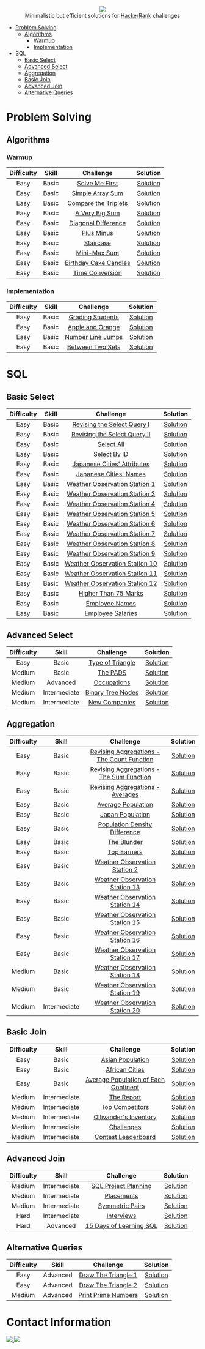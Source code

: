 <p align="center">
  <a href="https://www.hackerrank.com">
    <img src="https://hrcdn.net/hackerrank/assets/hackerranklogo_green-f581d6b2ab15544187d200eb9116d5921ca4e61e00a785fd409a9b0027d76a18.png">
  </a>
  <br>Minimalistic but efficient solutions for <a href="https://www.hackerrank.com">HackerRank</a> challenges</br>
</p>

* [Problem Solving](#problem-solving)
  * [Algorithms](#algorithms)
    * [Warmup](#warmup)
    * [Implementation](#implementation)
* [SQL](#sql)
  * [Basic Select](#basic-select)
  * [Advanced Select](#advanced-select)
  * [Aggregation](#aggregation)
  * [Basic Join](#basic-join)
  * [Advanced Join](#advanced-join)
  * [Alternative Queries](#alternative-queries)

# Problem Solving

## Algorithms

### Warmup

| Difficulty | Skill | Challenge                                                                            | Solution                                                                                                                                 |
| :--------: | :---: | :----------------------------------------------------------------------------------: | :--------------------------------------------------------------------------------------------------------------------------------------: |
| Easy       | Basic | [Solve Me First](https://www.hackerrank.com/challenges/solve-me-first)               | [Solution](https://github.com/KimTisott/HackerRank-Solutions/blob/main/Problem%20Solving/Algorithms/Warmup/Solve%20Me%20First.cs)        |
| Easy       | Basic | [Simple Array Sum](https://www.hackerrank.com/challenges/simple-array-sum)           | [Solution](https://github.com/KimTisott/HackerRank-Solutions/blob/main/Problem%20Solving/Algorithms/Warmup/Simple%20Array%20Sum.cs)      |
| Easy       | Basic | [Compare the Triplets](https://www.hackerrank.com/challenges/compare-the-triplets)   | [Solution](https://github.com/KimTisott/HackerRank-Solutions/blob/main/Problem%20Solving/Algorithms/Warmup/Compare%20the%20Triplets.cs)  |
| Easy       | Basic | [A Very Big Sum](https://www.hackerrank.com/challenges/a-very-big-sum)               | [Solution](https://github.com/KimTisott/HackerRank-Solutions/blob/main/Problem%20Solving/Algorithms/Warmup/A%20Very%20Big%20Sum.cs)      |
| Easy       | Basic | [Diagonal Difference](https://www.hackerrank.com/challenges/diagonal-difference)     | [Solution](https://github.com/KimTisott/HackerRank-Solutions/blob/main/Problem%20Solving/Algorithms/Warmup/Diagonal%20Difference.cs)     |
| Easy       | Basic | [Plus Minus](https://www.hackerrank.com/challenges/plus-minus)                       | [Solution](https://github.com/KimTisott/HackerRank-Solutions/blob/main/Problem%20Solving/Algorithms/Warmup/Plus%20Minus.cs)              |
| Easy       | Basic | [Staircase](https://www.hackerrank.com/challenges/staircase)                         | [Solution](https://github.com/KimTisott/HackerRank-Solutions/blob/main/Problem%20Solving/Algorithms/Warmup/Staircase.cs)                 |
| Easy       | Basic | [Mini-Max Sum](https://www.hackerrank.com/challenges/mini-max-sum)                   | [Solution](https://github.com/KimTisott/HackerRank-Solutions/blob/main/Problem%20Solving/Algorithms/Warmup/Mini-Max%20Sum.cs)            |
| Easy       | Basic | [Birthday Cake Candles](https://www.hackerrank.com/challenges/birthday-cake-candles) | [Solution](https://github.com/KimTisott/HackerRank-Solutions/blob/main/Problem%20Solving/Algorithms/Warmup/Birthday%20Cake%20Candles.cs) |
| Easy       | Basic | [Time Conversion](https://www.hackerrank.com/challenges/time-conversion)             | [Solution](https://github.com/KimTisott/HackerRank-Solutions/blob/main/Problem%20Solving/Algorithms/Warmup/Time%20Conversion.cs)         |

### Implementation

| Difficulty | Skill | Challenge                                                                  | Solution                                                                                                                                     |
| :--------: | :---: | :------------------------------------------------------------------------: | :------------------------------------------------------------------------------------------------------------------------------------------: |
| Easy       | Basic | [Grading Students](https://www.hackerrank.com/challenges/grading)          | [Solution](https://github.com/KimTisott/HackerRank-Solutions/blob/main/Problem%20Solving/Algorithms/Implementation/Grading%20Students.cs)    |
| Easy       | Basic | [Apple and Orange](https://www.hackerrank.com/challenges/apple-and-orange) | [Solution](https://github.com/KimTisott/HackerRank-Solutions/blob/main/Problem%20Solving/Algorithms/Implementation/Apple%20and%20Orange.cs)  |
| Easy       | Basic | [Number Line Jumps](https://www.hackerrank.com/challenges/kangaroo)        | [Solution](https://github.com/KimTisott/HackerRank-Solutions/blob/main/Problem%20Solving/Algorithms/Implementation/Number%20Line%20Jumps.cs) |
| Easy       | Basic | [Between Two Sets](https://www.hackerrank.com/challenges/between-two-sets) | [Solution](https://github.com/KimTisott/HackerRank-Solutions/blob/main/Problem%20Solving/Algorithms/Implementation/Between%20Two%20Sets.cs)  |

# SQL

## Basic Select

| Difficulty | Skill | Challenge                                                                                              | Solution                                                                                                                            |
| :--------: | :---: | :----------------------------------------------------------------------------------------------------: | :---------------------------------------------------------------------------------------------------------------------------------: |
| Easy       | Basic | [Revising the Select Query I](https://www.hackerrank.com/challenges/revising-the-select-query)         | [Solution](https://github.com/KimTisott/HackerRank-Solutions/blob/main/SQL/Basic%20Select/Revising%20the%20Select%20Query%20I.sql)  |
| Easy       | Basic | [Revising the Select Query II](https://www.hackerrank.com/challenges/revising-the-select-query-2)      | [Solution](https://github.com/KimTisott/HackerRank-Solutions/blob/main/SQL/Basic%20Select/Revising%20the%20Select%20Query%20II.sql) |
| Easy       | Basic | [Select All](https://www.hackerrank.com/challenges/select-all-sql)                                     | [Solution](https://github.com/KimTisott/HackerRank-Solutions/blob/main/SQL/Basic%20Select/Select%20All.sql)                         |
| Easy       | Basic | [Select By ID](https://www.hackerrank.com/challenges/select-by-id)                                     | [Solution](https://github.com/KimTisott/HackerRank-Solutions/blob/main/SQL/Basic%20Select/Select%20By%20ID.sql)                     |
| Easy       | Basic | [Japanese Cities' Attributes](https://www.hackerrank.com/challenges/japanese-cities-attributes)        | [Solution](https://github.com/KimTisott/HackerRank-Solutions/blob/main/SQL/Basic%20Select/Japanese%20Cities'%20Attributes.sql)      |
| Easy       | Basic | [Japanese Cities' Names](https://www.hackerrank.com/challenges/japanese-cities-name)                   | [Solution](https://github.com/KimTisott/HackerRank-Solutions/blob/main/SQL/Basic%20Select/Japanese%20Cities'%20Names.sql)           |
| Easy       | Basic | [Weather Observation Station 1](https://www.hackerrank.com/challenges/weather-observation-station-1)   | [Solution](https://github.com/KimTisott/HackerRank-Solutions/blob/main/SQL/Basic%20Select/Weather%20Observation%20Station%201.sql)  |
| Easy       | Basic | [Weather Observation Station 3](https://www.hackerrank.com/challenges/weather-observation-station-3)   | [Solution](https://github.com/KimTisott/HackerRank-Solutions/blob/main/SQL/Basic%20Select/Weather%20Observation%20Station%203.sql)  |
| Easy       | Basic | [Weather Observation Station 4](https://www.hackerrank.com/challenges/weather-observation-station-4)   | [Solution](https://github.com/KimTisott/HackerRank-Solutions/blob/main/SQL/Basic%20Select/Weather%20Observation%20Station%204.sql)  |
| Easy       | Basic | [Weather Observation Station 5](https://www.hackerrank.com/challenges/weather-observation-station-5)   | [Solution](https://github.com/KimTisott/HackerRank-Solutions/blob/main/SQL/Basic%20Select/Weather%20Observation%20Station%205.sql)  |
| Easy       | Basic | [Weather Observation Station 6](https://www.hackerrank.com/challenges/weather-observation-station-6)   | [Solution](https://github.com/KimTisott/HackerRank-Solutions/blob/main/SQL/Basic%20Select/Weather%20Observation%20Station%206.sql)  |
| Easy       | Basic | [Weather Observation Station 7](https://www.hackerrank.com/challenges/weather-observation-station-7)   | [Solution](https://github.com/KimTisott/HackerRank-Solutions/blob/main/SQL/Basic%20Select/Weather%20Observation%20Station%207.sql)  |
| Easy       | Basic | [Weather Observation Station 8](https://www.hackerrank.com/challenges/weather-observation-station-8)   | [Solution](https://github.com/KimTisott/HackerRank-Solutions/blob/main/SQL/Basic%20Select/Weather%20Observation%20Station%208.sql)  |
| Easy       | Basic | [Weather Observation Station 9](https://www.hackerrank.com/challenges/weather-observation-station-9)   | [Solution](https://github.com/KimTisott/HackerRank-Solutions/blob/main/SQL/Basic%20Select/Weather%20Observation%20Station%209.sql)  |
| Easy       | Basic | [Weather Observation Station 10](https://www.hackerrank.com/challenges/weather-observation-station-10) | [Solution](https://github.com/KimTisott/HackerRank-Solutions/blob/main/SQL/Basic%20Select/Weather%20Observation%20Station%2010.sql) |
| Easy       | Basic | [Weather Observation Station 11](https://www.hackerrank.com/challenges/weather-observation-station-11) | [Solution](https://github.com/KimTisott/HackerRank-Solutions/blob/main/SQL/Basic%20Select/Weather%20Observation%20Station%2011.sql) |
| Easy       | Basic | [Weather Observation Station 12](https://www.hackerrank.com/challenges/weather-observation-station-12) | [Solution](https://github.com/KimTisott/HackerRank-Solutions/blob/main/SQL/Basic%20Select/Weather%20Observation%20Station%2012.sql) |
| Easy       | Basic | [Higher Than 75 Marks](https://www.hackerrank.com/challenges/more-than-75-marks)                       | [Solution](https://github.com/KimTisott/HackerRank-Solutions/blob/main/SQL/Basic%20Select/Higher%20Than%2075%20Marks.sql)           |
| Easy       | Basic | [Employee Names](https://www.hackerrank.com/challenges/name-of-employees)                              | [Solution](https://github.com/KimTisott/HackerRank-Solutions/blob/main/SQL/Basic%20Select/Employee%20Names.sql)                     |
| Easy       | Basic | [Employee Salaries](https://www.hackerrank.com/challenges/salary-of-employees)                         | [Solution](https://github.com/KimTisott/HackerRank-Solutions/blob/main/SQL/Basic%20Select/Employee%20Salaries.sql)                  |

## Advanced Select

| Difficulty | Skill        | Challenge                                                                       | Solution                                                                                                                |
| :--------: | :----------: | :-----------------------------------------------------------------------------: | :---------------------------------------------------------------------------------------------------------------------: |
| Easy       | Basic        | [Type of Triangle](https://www.hackerrank.com/challenges/what-type-of-triangle) | [Solution](https://github.com/KimTisott/HackerRank-Solutions/blob/main/SQL/Advanced%20Select/Type%20of%20Triangle.sql)  |
| Medium     | Basic        | [The PADS](https://www.hackerrank.com/challenges/the-pads)                      | [Solution](https://github.com/KimTisott/HackerRank-Solutions/blob/main/SQL/Advanced%20Select/The%20PADS.sql)            |
| Medium     | Advanced     | [Occupations](https://www.hackerrank.com/challenges/occupations)                | [Solution](https://github.com/KimTisott/HackerRank-Solutions/blob/main/SQL/Advanced%20Select/Occupations.sql)           |
| Medium     | Intermediate | [Binary Tree Nodes](https://www.hackerrank.com/challenges/binary-search-tree-1) | [Solution](https://github.com/KimTisott/HackerRank-Solutions/blob/main/SQL/Advanced%20Select/Binary%20Tree%20Nodes.sql) |
| Medium     | Intermediate | [New Companies](https://www.hackerrank.com/challenges/the-company)              | [Solution](https://github.com/KimTisott/HackerRank-Solutions/blob/main/SQL/Advanced%20Select/New%20Companies.sql)       |

## Aggregation

| Difficulty | Skill        | Challenge                                                                                                                    | Solution                                                                                                                                         |
| :--------: | :----------: | :--------------------------------------------------------------------------------------------------------------------------: | :----------------------------------------------------------------------------------------------------------------------------------------------: |
| Easy       | Basic        | [Revising Aggregations - The Count Function](https://www.hackerrank.com/challenges/revising-aggregations-the-count-function) | [Solution](https://github.com/KimTisott/HackerRank-Solutions/blob/main/SQL/Aggregation/Revising%20Aggregations%20-%20The%20Count%20Function.sql) |
| Easy       | Basic        | [Revising Aggregations - The Sum Function](https://www.hackerrank.com/challenges/revising-aggregations-sum)                  | [Solution](https://github.com/KimTisott/HackerRank-Solutions/blob/main/SQL/Aggregation/Revising%20Aggregations%20-%20The%20Sum%20Function.sql)   |
| Easy       | Basic        | [Revising Aggregations - Averages](https://www.hackerrank.com/challenges/revising-aggregations-the-average-function)         | [Solution](https://github.com/KimTisott/HackerRank-Solutions/blob/main/SQL/Aggregation/Revising%20Aggregations%20-%20Averages.sql)               |
| Easy       | Basic        | [Average Population](https://www.hackerrank.com/challenges/average-population)                                               | [Solution](https://github.com/KimTisott/HackerRank-Solutions/blob/main/SQL/Aggregation/Average%20Population.sql)                                 |
| Easy       | Basic        | [Japan Population](https://www.hackerrank.com/challenges/japan-population)                                                   | [Solution](https://github.com/KimTisott/HackerRank-Solutions/blob/main/SQL/Aggregation/Japan%20Population.sql)                                   |
| Easy       | Basic        | [Population Density Difference](https://www.hackerrank.com/challenges/population-density-difference)                         | [Solution](https://github.com/KimTisott/HackerRank-Solutions/blob/main/SQL/Aggregation/Population%20Density%20Difference.sql)                    |
| Easy       | Basic        | [The Blunder](https://www.hackerrank.com/challenges/the-blunder)                                                             | [Solution](https://github.com/KimTisott/HackerRank-Solutions/blob/main/SQL/Aggregation/The%20Blunder.sql)                                        |
| Easy       | Basic        | [Top Earners](https://www.hackerrank.com/challenges/earnings-of-employees)                                                   | [Solution](https://github.com/KimTisott/HackerRank-Solutions/blob/main/SQL/Aggregation/Top%20Earners.sql)                                        |
| Easy       | Basic        | [Weather Observation Station 2](https://www.hackerrank.com/challenges/weather-observation-station-2)                         | [Solution](https://github.com/KimTisott/HackerRank-Solutions/blob/main/SQL/Aggregation/Weather%20Observation%20Station%202.sql)                  |
| Easy       | Basic        | [Weather Observation Station 13](https://www.hackerrank.com/challenges/weather-observation-station-13)                       | [Solution](https://github.com/KimTisott/HackerRank-Solutions/blob/main/SQL/Aggregation/Weather%20Observation%20Station%2013.sql)                 |
| Easy       | Basic        | [Weather Observation Station 14](https://www.hackerrank.com/challenges/weather-observation-station-14)                       | [Solution](https://github.com/KimTisott/HackerRank-Solutions/blob/main/SQL/Aggregation/Weather%20Observation%20Station%2014.sql)                 |
| Easy       | Basic        | [Weather Observation Station 15](https://www.hackerrank.com/challenges/weather-observation-station-15)                       | [Solution](https://github.com/KimTisott/HackerRank-Solutions/blob/main/SQL/Aggregation/Weather%20Observation%20Station%2015.sql)                 |
| Easy       | Basic        | [Weather Observation Station 16](https://www.hackerrank.com/challenges/weather-observation-station-16)                       | [Solution](https://github.com/KimTisott/HackerRank-Solutions/blob/main/SQL/Aggregation/Weather%20Observation%20Station%2016.sql)                 |
| Easy       | Basic        | [Weather Observation Station 17](https://www.hackerrank.com/challenges/weather-observation-station-17)                       | [Solution](https://github.com/KimTisott/HackerRank-Solutions/blob/main/SQL/Aggregation/Weather%20Observation%20Station%2017.sql)                 |
| Medium     | Basic        | [Weather Observation Station 18](https://www.hackerrank.com/challenges/weather-observation-station-18)                       | [Solution](https://github.com/KimTisott/HackerRank-Solutions/blob/main/SQL/Aggregation/Weather%20Observation%20Station%2018.sql)                 |
| Medium     | Basic        | [Weather Observation Station 19](https://www.hackerrank.com/challenges/weather-observation-station-19)                       | [Solution](https://github.com/KimTisott/HackerRank-Solutions/blob/main/SQL/Aggregation/Weather%20Observation%20Station%2019.sql)                 |
| Medium     | Intermediate | [Weather Observation Station 20](https://www.hackerrank.com/challenges/weather-observation-station-20)                       | [Solution](https://github.com/KimTisott/HackerRank-Solutions/blob/main/SQL/Aggregation/Weather%20Observation%20Station%2020.sql)                 |

## Basic Join

| Difficulty | Skill        | Challenge                                                                                                          | Solution                                                                                                                                  |
| :--------: | :----------: | :----------------------------------------------------------------------------------------------------------------: | :---------------------------------------------------------------------------------------------------------------------------------------: |
| Easy       | Basic        | [Asian Population](https://www.hackerrank.com/challenges/asian-population)                                         | [Solution](https://github.com/KimTisott/HackerRank-Solutions/blob/main/SQL/Basic%20Join/Asian%20Population.sql)                           |
| Easy       | Basic        | [African Cities](https://www.hackerrank.com/challenges/african-cities)                                             | [Solution](https://github.com/KimTisott/HackerRank-Solutions/blob/main/SQL/Basic%20Join/African%20Cities.sql)                             |
| Easy       | Basic        | [Average Population of Each Continent](https://www.hackerrank.com/challenges/average-population-of-each-continent) | [Solution](https://github.com/KimTisott/HackerRank-Solutions/blob/main/SQL/Basic%20Join/Average%20Population%20of%20Each%20Continent.sql) |
| Medium     | Intermediate | [The Report](https://www.hackerrank.com/challenges/the-report)                                                     | [Solution](https://github.com/KimTisott/HackerRank-Solutions/blob/main/SQL/Basic%20Join/The%20Report.sql)                                 |
| Medium     | Intermediate | [Top Competitors](https://www.hackerrank.com/challenges/full-score)                                                | [Solution](https://github.com/KimTisott/HackerRank-Solutions/blob/main/SQL/Basic%20Join/Top%20Competitors.sql)                            |
| Medium     | Intermediate | [Ollivander's Inventory](https://www.hackerrank.com/challenges/harry-potter-and-wands)                             | [Solution](https://github.com/KimTisott/HackerRank-Solutions/blob/main/SQL/Basic%20Join/Ollivander's%20Inventory.sql)                     |
| Medium     | Intermediate | [Challenges](https://www.hackerrank.com/challenges/challenges)                                                     | [Solution](https://github.com/KimTisott/HackerRank-Solutions/blob/main/SQL/Basic%20Join/Challenges.sql)                                   |
| Medium     | Intermediate | [Contest Leaderboard](https://www.hackerrank.com/challenges/contest-leaderboard)                                   | [Solution](https://github.com/KimTisott/HackerRank-Solutions/blob/main/SQL/Basic%20Join/Contest%20Leaderboard.sql)                        |

## Advanced Join

| Difficulty | Skill        | Challenge                                                                                | Solution                                                                                                                        |
| :--------: | :----------: | :--------------------------------------------------------------------------------------: | :-----------------------------------------------------------------------------------------------------------------------------: |
| Medium     | Intermediate | [SQL Project Planning](https://www.hackerrank.com/challenges/sql-projects)               | [Solution](https://github.com/KimTisott/HackerRank-Solutions/blob/main/SQL/Advanced%20Join/SQL%20Project%20Planning.sql)        |
| Medium     | Intermediate | [Placements](https://www.hackerrank.com/challenges/placements)                           | [Solution](https://github.com/KimTisott/HackerRank-Solutions/blob/main/SQL/Advanced%20Join/Placements.sql)                      |
| Medium     | Intermediate | [Symmetric Pairs](https://www.hackerrank.com/challenges/symmetric-pairs)                 | [Solution](https://github.com/KimTisott/HackerRank-Solutions/blob/main/SQL/Advanced%20Join/Symmetric%20Pairs.sql)               |
| Hard       | Intermediate | [Interviews](https://www.hackerrank.com/challenges/interviews)                           | [Solution](https://github.com/KimTisott/HackerRank-Solutions/blob/main/SQL/Advanced%20Join/Interviews.sql)                      |
| Hard       | Advanced     | [15 Days of Learning SQL](https://www.hackerrank.com/challenges/15-days-of-learning-sql) | [Solution](https://github.com/KimTisott/HackerRank-Solutions/blob/main/SQL/Advanced%20Join/15%20Days%20of%20Learning%20SQL.sql) |

## Alternative Queries

| Difficulty | Skill    | Challenge                                                                        | Solution                                                                                                                        |
| :--------: | :------: | :------------------------------------------------------------------------------: | :-----------------------------------------------------------------------------------------------------------------------------: |
| Easy       | Advanced | [Draw The Triangle 1](https://www.hackerrank.com/challenges/draw-the-triangle-1) | [Solution](https://github.com/KimTisott/HackerRank-Solutions/blob/main/SQL/Alternative%20Queries/Draw%20The%20Triangle%201.sql) |
| Easy       | Advanced | [Draw The Triangle 2](https://www.hackerrank.com/challenges/draw-the-triangle-2) | [Solution](https://github.com/KimTisott/HackerRank-Solutions/blob/main/SQL/Alternative%20Queries/Draw%20The%20Triangle%202.sql) |
| Medium     | Advanced | [Print Prime Numbers](https://www.hackerrank.com/challenges/print-prime-numbers) | [Solution](https://github.com/KimTisott/HackerRank-Solutions/blob/main/SQL/Alternative%20Queries/Print%20Prime%20Numbers.sql)   |

# Contact Information
<a href="https://www.hackerrank.com/kim_nicolay">
  <img src="https://cdn4.iconfinder.com/data/icons/logos-and-brands/512/160_Hackerrank_logo_logos-64.png">
</a>
<a href="https://www.linkedin.com/in/kim-tisott-58133815b">
  <img src="https://cdn2.iconfinder.com/data/icons/social-media-2285/512/1_Linkedin_unofficial_colored_svg-64.png">
</a>
